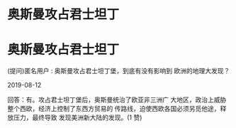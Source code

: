 # 奥斯曼攻占君士坦丁

# 奥斯曼攻占君士坦丁

(提问)匿名用户 : 奥斯曼攻占君士坦丁堡，到底有没有影响到 欧洲的地理大发现？

2019-08-12

回答：有。攻占君士坦丁堡后，奥斯曼统治了欧亚非三洲广 大地区，政治上威胁整个西欧，经济上控制了东西方贸易的 传路线，迫使西欧各国必须另觅他途，释放压力，最终导致 发现美洲新大陆的发现。(1 赞)
